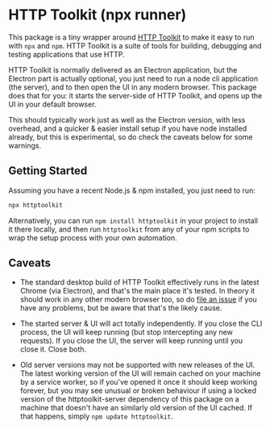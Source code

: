 # HTTP Toolkit (npx runner)

This package is a tiny wrapper around [HTTP Toolkit](https://httptoolkit.tech) to make it easy to run with `npx` and `npm`. HTTP Toolkit is a suite of tools for building, debugging and testing applications that use HTTP.

HTTP Toolkit is normally delivered as an Electron application, but the Electron part is actually optional, you just need to run a node cli application (the server), and to then open the UI in any modern browser. This package does that for you: it starts the server-side of HTTP Toolkit, and opens up the UI in your default browser.

This should typically work just as well as the Electron version, with less overhead, and a quicker & easier install setup if you have node installed already, but this is experimental, so do check the caveats below for some warnings.

## Getting Started

Assuming you have a recent Node.js & npm installed, you just need to run:

```bash
npx httptoolkit
```

Alternatively, you can run `npm install httptoolkit` in your project to install it there locally, and then run `httptoolkit` from any of your npm scripts to wrap the setup process with your own automation.

## Caveats

* The standard desktop build of HTTP Toolkit effectively runs in the latest Chrome (via Electron), and that's the main place it's tested. In theory it should work in any other modern browser too, so do [file an issue](https://github.com/httptoolkit/npx-httptoolkit/issues/new) if you have any problems, but be aware that that's the likely cause.

* The started server & UI will act totally independently. If you close the CLI process, the UI will keep running (but stop intercepting any new requests). If you close the UI, the server will keep running until you close it. Close both.

* Old server versions may not be supported with new releases of the UI. The latest working version of the UI will remain cached on your machine by a service worker, so if you've opened it once it should keep working forever, but you may see unusual or broken behaviour if using a locked version of the httptoolkit-server dependency of this package on a machine that doesn't have an similarly old version of the UI cached. If that happens, simply `npm update httptoolkit`.